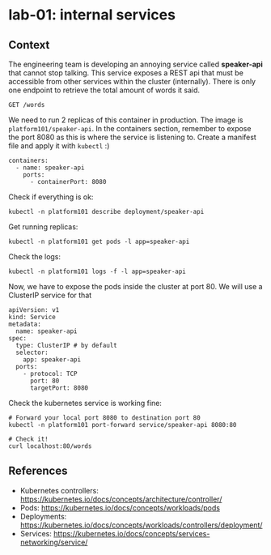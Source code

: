 # lab-01: internal services

## Context

The engineering team is developing an annoying service called **speaker-api** that cannot stop talking. This service exposes a REST api that must be accessible from other services within the cluster (internally). There is only one endpoint to retrieve the total amount of words it said.

```
GET /words
```

We need to run 2 replicas of this container in production. The image is `platform101/speaker-api`. In the containers section, remember to expose the port 8080 as this is where the service is listening to. Create a manifest file and apply it with `kubectl` :)

```
containers:
  - name: speaker-api
    ports:
      - containerPort: 8080
```

Check if everything is ok:
```
kubectl -n platform101 describe deployment/speaker-api
```

Get running replicas:
```
kubectl -n platform101 get pods -l app=speaker-api

```

Check the logs:
```
kubectl -n platform101 logs -f -l app=speaker-api
```

Now, we have to expose the pods inside the cluster at port 80. We will use a ClusterIP service for that

```
apiVersion: v1
kind: Service
metadata:
  name: speaker-api
spec:
  type: ClusterIP # by default
  selector:
    app: speaker-api
  ports:
    - protocol: TCP
      port: 80
      targetPort: 8080
```

Check the kubernetes service is working fine:
```
# Forward your local port 8080 to destination port 80
kubectl -n platform101 port-forward service/speaker-api 8080:80

# Check it!
curl localhost:80/words
```

## References
- Kubernetes controllers: https://kubernetes.io/docs/concepts/architecture/controller/
- Pods: https://kubernetes.io/docs/concepts/workloads/pods
- Deployments: https://kubernetes.io/docs/concepts/workloads/controllers/deployment/
- Services: https://kubernetes.io/docs/concepts/services-networking/service/
